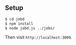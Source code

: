 ## Setup

```sh
$ cd jobd
$ npm install
$ node jobd.js ../jobs/
```

Then visit `http://localhost:3009`.
